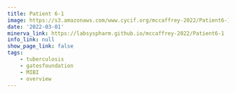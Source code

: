 ```yaml
---
title: Patient 6-1
image: https://s3.amazonaws.com/www.cycif.org/mccaffrey-2022/Patient6-1/thumbnail--default.jpg
date: '2022-03-01'
minerva_link: https://labsyspharm.github.io/mccaffrey-2022/Patient6-1
info_link: null
show_page_link: false
tags:
    - tuberculosis
    - gatesfoundation
    - MIBI
    - overview
---
```

